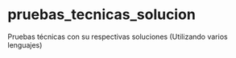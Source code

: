 # pruebas_tecnicas_solucion
 Pruebas técnicas con su respectivas soluciones (Utilizando varios lenguajes)
